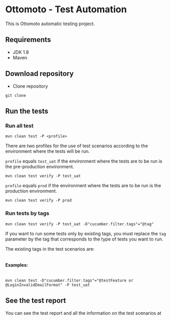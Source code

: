 # Ottomoto - Test Automation

This is Ottomoto automatic testing project.

## Requirements
- JDK 1.8
- Maven

## Download repository
- Clone repository

```
git clone 
```

## Run the tests

### Run all test
```
mvn clean test -P <profile>
```
There are two profiles for the use of test scenarios according to the environment where the tests will be run.

`profile` equals `test_uat` if the environment where the tests are to be run is the pre-production environment.
```
mvn clean test verify -P test_uat
```
`profile` equals `prod` if the environment where the tests are to be run is the production environment.
```
mvn clean test verify -P prod
```

### Run tests by tags

```
mvn clean test verify -P test_uat -D"cucumber.filter.tags"="@tag"
```
If you want to run some tests only by existing tags, you must replace the `tag` parameter by the tag that corresponds to the type of tests you want to run.

The existing tags in the test scenarios are:
```

```

#### Examples:
```

mvn clean test -D"cucumber.filter.tags"="@testFeature or @LoginInvalidEmailFormat" -P test_uat
```

## See the test report
You can see the test report and all the information on the test scenarios at
```

```